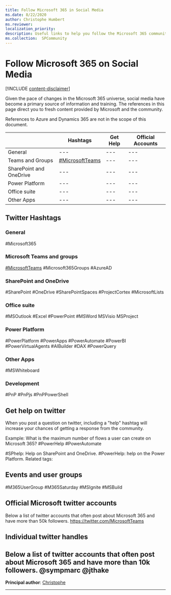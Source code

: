 ```yaml
---
title: Follow Microsoft 365 in Social Media
ms.date: 8/22/2020
author: Christophe Humbert
ms.reviewer: 
localization_priority: 
description: Useful links to help you follow the Microsoft 365 community on social media
ms.collection:  SPCommunity
---
```


# Follow Microsoft 365 on Social Media

[!INCLUDE [content-disclaimer](includes/content-disclaimer.md)]

Given the pace of changes in the Microsoft 365 universe, social media have become a primary source of information and training. The references in this page direct you to fresh content provided by Microsoft and the community.

References to Azure and Dynamics 365 are not in the scope of this document.


| |Hashtags|Get Help|Official Accounts|
|---|---|---|---|
|General|---|---|---|
|Teams and Groups|[#MicrosoftTeams](https://twitter.com/hashtag/MicrosoftTeams)|---|---|
|SharePoint and OneDrive|---|---|---|
|Power Platform|---|---|---|
|Office suite|---|---|---|
|Other Apps|---|---|---|



## Twitter Hashtags

### General
#Microsoft365

### Microsoft Teams and groups
[#MicrosoftTeams](https://twitter.com/hashtag/MicrosoftTeams)
#Microsoft365Groups
#AzureAD

### SharePoint and OneDrive
#SharePoint
#OneDrive
#SharePointSpaces
#ProjectCortex
#MicrosoftLists

### Office suite
#MSOutlook
#Excel
#PowerPoint
#MSWord
MSVisio
MSProject

### Power Platform
#PowerPlatform
#PowerApps
#PowerAutomate
#PowerBI
#PowerVirtualAgents
#AIBuilder
#DAX
#PowerQuery

### Other Apps
#MSWhiteboard

### Development
#PnP
#PnPjs
#PnPPowerShell



## Get help on twitter
When you post a question on twitter, including a "help" hashtag will increase your chances of getting a response from the community.

Example:
What is the maximum number of flows a user can create on Microsoft 365? #PowerHelp #PowerAutomate

#SPhelp: Help on SharePoint and OneDrive.
#PowerHelp: help on the Power Platform. Related tags:

## Events and user groups
#M365UserGroup
#M365Saturday
#MSIgnite
#MSBuild


## Official Microsoft twitter accounts

Below a list of twitter accounts that often post about Microsoft 365 and have more than 50k followers.
https://twitter.com/MicrosoftTeams

## Individual twitter handles

Below a list of twitter accounts that often post about Microsoft 365 and have more than 10k followers.
@sympmarc
@jthake
---

**Principal author**: [Christophe](https://www.linkedin.com/in/pathtosharepoint/)

---
